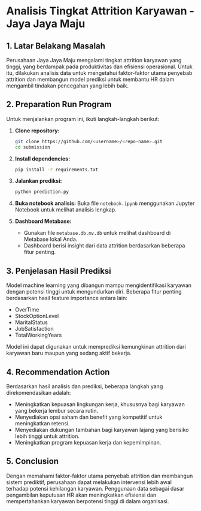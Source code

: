 
# Analisis Tingkat Attrition Karyawan - Jaya Jaya Maju

## 1. Latar Belakang Masalah

Perusahaan Jaya Jaya Maju mengalami tingkat attrition karyawan yang tinggi, yang berdampak pada produktivitas dan efisiensi operasional. Untuk itu, dilakukan analisis data untuk mengetahui faktor-faktor utama penyebab attrition dan membangun model prediksi untuk membantu HR dalam mengambil tindakan pencegahan yang lebih baik.

## 2. Preparation Run Program

Untuk menjalankan program ini, ikuti langkah-langkah berikut:

1. **Clone repository:**
    ```bash
    git clone https://github.com/<username>/<repo-name>.git
    cd submission
    ```

2. **Install dependencies:**
    ```bash
    pip install -r requirements.txt
    ```

3. **Jalankan prediksi:**
    ```bash
    python prediction.py
    ```

4. **Buka notebook analisis:**
    Buka file `notebook.ipynb` menggunakan Jupyter Notebook untuk melihat analisis lengkap.

5. **Dashboard Metabase:**
    - Gunakan file `metabase.db.mv.db` untuk melihat dashboard di Metabase lokal Anda.
    - Dashboard berisi insight dari data attrition berdasarkan beberapa fitur penting.

## 3. Penjelasan Hasil Prediksi

Model machine learning yang dibangun mampu mengidentifikasi karyawan dengan potensi tinggi untuk mengundurkan diri. Beberapa fitur penting berdasarkan hasil feature importance antara lain:
- OverTime
- StockOptionLevel
- MaritalStatus
- JobSatisfaction
- TotalWorkingYears

Model ini dapat digunakan untuk memprediksi kemungkinan attrition dari karyawan baru maupun yang sedang aktif bekerja.

## 4. Recommendation Action

Berdasarkan hasil analisis dan prediksi, beberapa langkah yang direkomendasikan adalah:

- Meningkatkan kepuasan lingkungan kerja, khususnya bagi karyawan yang bekerja lembur secara rutin.
- Menyediakan opsi saham dan benefit yang kompetitif untuk meningkatkan retensi.
- Menyediakan dukungan tambahan bagi karyawan lajang yang berisiko lebih tinggi untuk attrition.
- Meningkatkan program kepuasan kerja dan kepemimpinan.

## 5. Conclusion

Dengan memahami faktor-faktor utama penyebab attrition dan membangun sistem prediktif, perusahaan dapat melakukan intervensi lebih awal terhadap potensi kehilangan karyawan. Penggunaan data sebagai dasar pengambilan keputusan HR akan meningkatkan efisiensi dan mempertahankan karyawan berpotensi tinggi di dalam organisasi.
